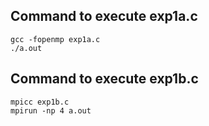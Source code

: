 ## Command to execute exp1a.c
```console
gcc -fopenmp exp1a.c 
./a.out
```
## Command to execute exp1b.c
```console
mpicc exp1b.c
mpirun -np 4 a.out
```
